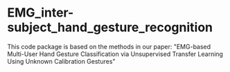 # EMG_inter-subject_hand_gesture_recognition
This code package is based on the methods in our paper: "EMG-based Multi-User Hand Gesture Classification via Unsupervised Transfer Learning Using Unknown Calibration Gestures"
